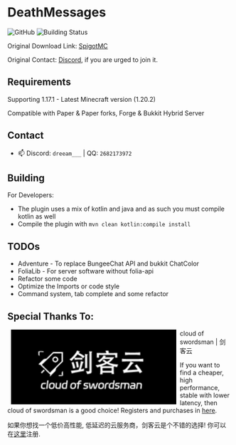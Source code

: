 # DeathMessages
![GitHub](https://img.shields.io/github/license/Winds-Studio/DeathMessages?style=flat-square)
![Building Status](https://img.shields.io/github/actions/workflow/status/Winds-Studio/DeathMessages/build.yml?style=flat-square)

Original Download Link: [SpigotMC](https://www.spigotmc.org/resources/deathmessages-deathmessagesprime-remastered.3789/) 
 
Original Contact: [Discord](https://discord.gg/dhJnq7R), if you are urged to join it.

## Requirements

Supporting 1.17.1 - Latest Minecraft version (1.20.2)

Compatible with Paper & Paper forks, Forge & Bukkit Hybrid Server 

## Contact

- 📫 Discord: `dreeam___` | QQ: `2682173972`

## Building

For Developers:

- The plugin uses a mix of kotlin and java and as such you must compile kotlin as well
- Compile the plugin with `mvn clean kotlin:compile install`

## TODOs

- Adventure - To replace BungeeChat API and bukkit ChatColor
- FoliaLib - For server software without folia-api
- Refactor some code
- Optimize the Imports or code style
- Command system, tab complete and some refactor

## Special Thanks To:

<a href="https://cloud.swordsman.com.cn/"><img src="JiankeServer.jpg" alt="Jianke Cloud Host" align="left" hspace="8"></a>
cloud of swordsman | 剑客云

If you want to find a cheaper, high performance, stable with lower latency, then cloud of swordsman is a good choice! Registers and purchases in [here](https://cloud.swordsman.com.cn/?i8ab42c).

如果你想找一个低价高性能, 低延迟的云服务商，剑客云是个不错的选择! 你可以在[这里](https://cloud.swordsman.com.cn/?i8ab42c)注册.
